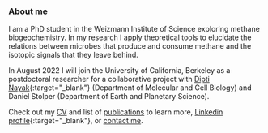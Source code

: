 ### About me
I am a PhD student in the Weizmann Institute of Science exploring methane biogeochemistry. In my research I apply theoretical tools to elucidate the relations between microbes that produce and consume methane and the isotopic signals that they leave behind. 

In August 2022 I will join the University of California, Berkeley as a postdoctoral researcher for a collaborative project with [Dipti Nayak](https://www.dnayaklab.com){:target="_blank"} (Department of Molecular and Cell Biology) and Daniel Stolper (Department of Earth and Planetary Science).

Check out my [CV](cv.md) and list of [publications](publications.md) to learn more, [Linkedin profile](https://www.linkedin.com/in/jonathan-gropp-948a9791/){:target="_blank"}, or [contact me](mailto:jagropp@gmail.com).

<!-- ![JG](/assets/images/profile_pic2.jpg) -->
<!-- ![JG](/assets/images/profile3.jpg) -->
